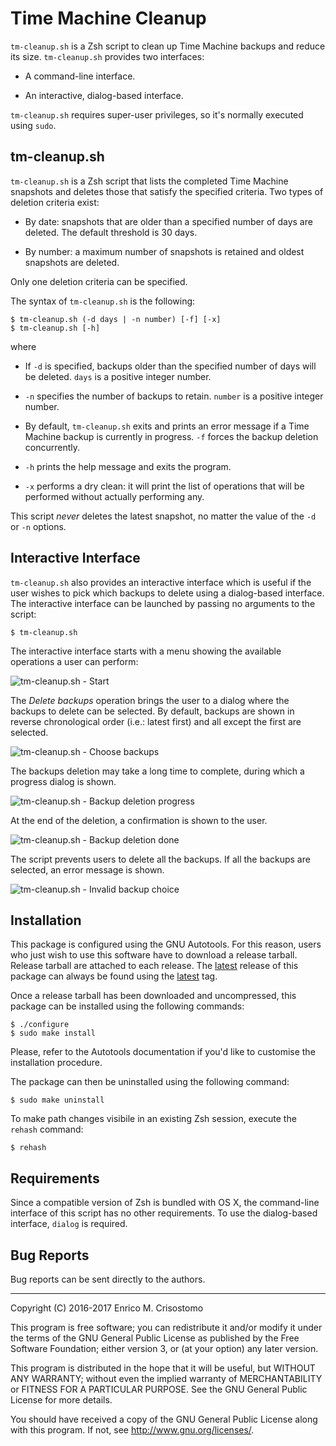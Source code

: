 Time Machine Cleanup
====================

`tm-cleanup.sh` is a Zsh script to clean up Time Machine backups and reduce its
size.  `tm-cleanup.sh` provides two interfaces:

  * A command-line interface.

  * An interactive, dialog-based interface.

`tm-cleanup.sh` requires super-user privileges, so it's normally executed using
`sudo`.

tm-cleanup.sh
-------------

`tm-cleanup.sh` is a Zsh script that lists the completed Time Machine snapshots
and deletes those that satisfy the specified criteria.  Two types of deletion
criteria exist:

  * By date: snapshots that are older than a specified number of days are
    deleted.  The default threshold is 30 days.

  * By number: a maximum number of snapshots is retained and oldest snapshots
  are deleted.

Only one deletion criteria can be specified.

The syntax of `tm-cleanup.sh` is the following:

    $ tm-cleanup.sh (-d days | -n number) [-f] [-x]
    $ tm-cleanup.sh [-h]

where

  * If `-d` is specified, backups older than the specified number of days will
    be deleted.  `days` is a positive integer number.

  * `-n` specifies the number of backups to retain.  `number` is a positive
    integer number.

  * By default, `tm-cleanup.sh` exits and prints an error message if a Time
    Machine backup is currently in progress.  `-f` forces the backup deletion
    concurrently.

  * `-h` prints the help message and exits the program.

  * `-x` performs a dry clean: it will print the list of operations that will
    be performed without actually performing any.

This script *never* deletes the latest snapshot, no matter the value of the `-d`
or `-n` options.

Interactive Interface
---------------------

`tm-cleanup.sh` also provides an interactive interface which is useful if the
user wishes to pick which backups to delete using a dialog-based interface.  The
interactive interface can be launched by passing no arguments to the script:

    $ tm-cleanup.sh

The interactive interface starts with a menu showing the available operations a
user can perform:

![tm-cleanup.sh - Start](https://raw.githubusercontent.com/emcrisostomo/Time-Machine-Cleanup/assets/images/tm-start.png)

The _Delete backups_ operation brings the user to a dialog where the backups to
delete can be selected.  By default, backups are shown in reverse chronological
order (i.e.: latest first) and all except the first are selected.

![tm-cleanup.sh - Choose backups](https://raw.githubusercontent.com/emcrisostomo/Time-Machine-Cleanup/assets/images/tm-delete.png)

The backups deletion may take a long time to complete, during which a progress
dialog is shown.

![tm-cleanup.sh - Backup deletion progress](https://raw.githubusercontent.com/emcrisostomo/Time-Machine-Cleanup/assets/images/tm-progress.png)

At the end of the deletion, a confirmation is shown to the user.

![tm-cleanup.sh - Backup deletion done](https://raw.githubusercontent.com/emcrisostomo/Time-Machine-Cleanup/assets/images/tm-delete-done.png)

The script prevents users to delete all the backups.  If all the backups are
selected, an error message is shown.

![tm-cleanup.sh - Invalid backup choice](https://raw.githubusercontent.com/emcrisostomo/Time-Machine-Cleanup/assets/images/tm-delete-invalid-choice.png)

Installation
------------

This package is configured using the GNU Autotools.  For this reason, users who
just wish to use this software have to download a release tarball.  Release
tarball are attached to each release.  The [latest] release of this package can
always be found using the [latest] tag.

[latest]: https://github.com/emcrisostomo/Time-Machine-Cleanup/releases/latest].

Once a release tarball has been downloaded and uncompressed, this package can be
installed using the following commands:

    $ ./configure
    $ sudo make install

Please, refer to the Autotools documentation if you'd like to customise the
installation procedure.

The package can then be uninstalled using the following command:

    $ sudo make uninstall

To make path changes visibile in an existing Zsh session, execute the `rehash`
command:

    $ rehash

Requirements
------------

Since a compatible version of Zsh is bundled with OS X, the command-line
interface of this script has no other requirements.  To use the dialog-based
interface, `dialog` is required.

Bug Reports
-----------

Bug reports can be sent directly to the authors.

-----

Copyright (C) 2016-2017 Enrico M. Crisostomo

This program is free software; you can redistribute it and/or modify
it under the terms of the GNU General Public License as published by
the Free Software Foundation; either version 3, or (at your option)
any later version.

This program is distributed in the hope that it will be useful,
but WITHOUT ANY WARRANTY; without even the implied warranty of
MERCHANTABILITY or FITNESS FOR A PARTICULAR PURPOSE.  See the
GNU General Public License for more details.

You should have received a copy of the GNU General Public License
along with this program.  If not, see <http://www.gnu.org/licenses/>.
